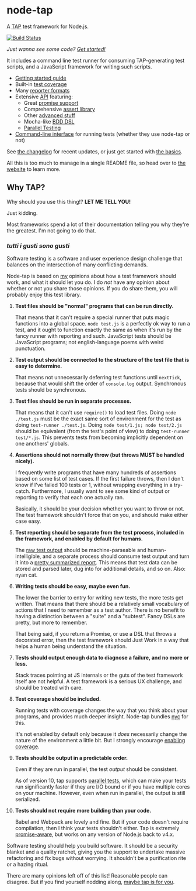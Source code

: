 # node-tap

A <abbr title="Test Anything Protocol">TAP</abbr> test framework for
Node.js.

[![Build Status](https://travis-ci.org/tapjs/node-tap.svg?branch=master)](https://travis-ci.org/tapjs/node-tap)

_Just wanna see some code? [Get started!](http://www.node-tap.org/basics/)_

It includes a command line test runner for consuming TAP-generating
test scripts, and a JavaScript framework for writing such scripts.

* [Getting started guide](http://www.node-tap.org/basics/)
* Built-in [test coverage](http://www.node-tap.org/coverage/)
* Many [reporter formats](http://www.node-tap.org/reporting/)
* Extensive [API](http://www.node-tap.org/api/) featuring:
  * Great [promise support](http://www.node-tap.org/promises/)
  * Comprehensive [assert library](http://www.node-tap.org/asserts/)
  * Other [advanced stuff](http://www.node-tap.org/advanced/)
  * Mocha-like [BDD DSL](http://www.node-tap.org/mochalike/)
  * [Parallel Testing](http://www.node-tap.org/parallel/)
* [Command-line interface](http://www.node-tap.org/cli/) for running
  tests (whether they use node-tap or not)

See [the changelog](http://www.node-tap.org/changelog/) for recent updates, or just get
started with [the basics](http://www.node-tap.org/basics/).

All this is too much to manage in a single README file, so head over
to [the website](http://www.node-tap.org/) to learn more.

## Why TAP?

Why should you use this thing!?  **LET ME TELL YOU!**

Just kidding.

Most frameworks spend a lot of their documentation telling you why
they're the greatest.  I'm not going to do that.

### <i lang="it">tutti i gusti sono gusti</i>

Software testing is a software and user experience design challenge
that balances on the intersection of many conflicting demands.

Node-tap is based on [my](http://izs.me) opinions about how a test
framework should work, and what it should let you do.  I do _not_ have
any opinion about whether or not you share those opinions.  If you do
share them, you will probably enjoy this test library.

1. **Test files should be "normal" programs that can be run
   directly.**

   That means that it can't require a special runner that
   puts magic functions into a global space.  `node test.js` is a
   perfectly ok way to run a test, and it ought to function
   exactly the same as when it's run by the fancy runner with
   reporting and such.  JavaScript tests should be JavaScript
   programs; not english-language poems with weird punctuation.

2. **Test output should be connected to the structure of the
   test file that is easy to determine.**

   That means not unnecessarily deferring test functions
   until `nextTick`, because that would shift the order of
   `console.log` output.  Synchronous tests should be synchronous.

3. **Test files should be run in separate processes.**

   That means that it can't use `require()` to load test files.  Doing
   `node ./test.js` must be the exact same sort of environment for the
   test as doing `test-runner ./test.js`.  Doing `node test/1.js; node
   test/2.js` should be equivalent (from the test's point of view) to
   doing `test-runner test/*.js`.  This prevents tests from becoming
   implicitly dependent on one anothers' globals.

4. **Assertions should not normally throw (but throws MUST be handled
   nicely).**

   I frequently write programs that have many hundreds of
   assertions based on some list of test cases.  If the first failure
   throws, then I don't know if I've failed 100 tests or 1, without
   wrapping everything in a try-catch.  Furthermore, I usually want to
   see some kind of output or reporting to verify that each one
   actually ran.

   Basically, it should be your decision whether you want to throw or
   not.  The test framework shouldn't force that on you, and should
   make either case easy.

5. **Test reporting should be separate from the test process, included
   in the framework, and enabled by default for humans.**

   The [raw test output](http://www.node-tap.org/tap-format/) should
   be machine-parseable and human-intelligible, and a separate process
   should consume test output and turn it into a [pretty summarized
   report](http://www.node-tap.org/reporting/).  This means that test
   data can be stored and parsed later, dug into for additional
   details, and so on.  Also: nyan cat.

6. **Writing tests should be easy, maybe even fun.**

   The lower the barrier to entry for writing new tests, the more
   tests get written.  That means that there should be a relatively
   small vocabulary of actions that I need to remember as a test
   author.  There is no benefit to having a distinction between a
   "suite" and a "subtest".  Fancy DSLs are pretty, but more to
   remember.

   That being said, if you return a Promise, or use a DSL that
   throws a decorated error, then the test framework should Just Work
   in a way that helps a human being understand the situation.

7. **Tests should output enough data to diagnose a failure, and no
   more or less.**

   Stack traces pointing at JS internals or the guts of the test
   framework itself are not helpful.  A test framework is a serious UX
   challenge, and should be treated with care.

8. **Test coverage should be included.**

   Running tests with coverage changes the way that you think about
   your programs, and provides much deeper insight.  Node-tap bundles
   [nyc](https://istanbul.js.org/) for this.

   It's not enabled by default only because it _does_ necessarily
   change the nature of the environment a little bit.  But I strongly
   encourage [enabling coverage](http://www.node-tap.org/coverage/).

9. **Tests should be output in a predictable order.**

   Even if they are run in parallel, the test _output_ should be
   consistent.

   As of version 10, tap supports [parallel
   tests](http://www.node-tap.org/parallel/), which
   can make your tests run significantly faster if they are I/O bound
   or if you have multiple cores on your machine.  However, even when
   run in parallel, the output is still serialized.

10. **Tests should not require more building than your code.**

    Babel and Webpack are lovely and fine.  But if your code doesn't
    require compilation, then I think your tests shouldn't either.
    Tap is extremely
    [promise-aware](http://www.node-tap.org/promises/), but works on
    any version of Node.js back to v4.x.

Software testing should help you build software.  It should be a
security blanket and a quality ratchet, giving you the support to
undertake massive refactoring and fix bugs without worrying.  It
shouldn't be a purification rite or a hazing ritual.

There are many opinions left off of this list!  Reasonable people can
disagree.  But if you find yourself nodding along, [maybe tap is for
you](http://www.node-tap.org/basics/).
